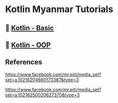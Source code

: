 ﻿# Kotlin Myanmar Tutorials

## :link: [Kotlin - Basic](Basic.md)

## :link: [Kotlin - OOP](OOP.md)

## References

<a href="https://www.facebook.com/mr.piti/media_set?set=a.10216204660173387&type=3" target="_blank">https://www.facebook.com/mr.piti/media_set?set=a.10216204660173387&type=3</a>

<a href="https://www.facebook.com/mr.piti/media_set?set=a.10216250020627370&type=3" target="_blank">https://www.facebook.com/mr.piti/media_set?set=a.10216250020627370&type=3</a>